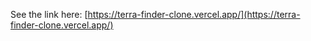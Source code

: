 

See the link here: [https://terra-finder-clone.vercel.app/](https://terra-finder-clone.vercel.app/)
